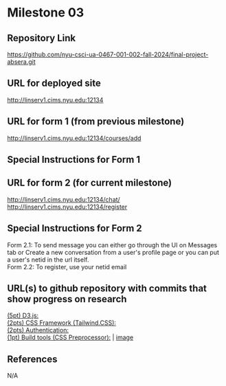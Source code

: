 Milestone 03
===

Repository Link
---
https://github.com/nyu-csci-ua-0467-001-002-fall-2024/final-project-absera.git


URL for deployed site 
---
http://linserv1.cims.nyu.edu:12134

URL for form 1 (from previous milestone) 
---
http://linserv1.cims.nyu.edu:12134/courses/add

Special Instructions for Form 1
---

URL for form 2 (for current milestone)
---
http://linserv1.cims.nyu.edu:12134/chat/<netid> <br>
http://linserv1.cims.nyu.edu:12134/register

Special Instructions for Form 2
---
Form 2.1: To send message you can either go through the UI on Messages tab or Create a new conversation from a user's profile page
    or you can put a user's netid in the url itself. <br>
Form 2.2: To register, use your netid email<br>

URL(s) to github repository with commits that show progress on research
--- 
[(5pt) D3.js:](https://github.com/nyu-csci-ua-0467-001-002-fall-2024/final-project-absera/blob/3f16de8a85f280cde8041907866b7e9b02809db7/public/d3vis.mjs) <br>
[(2pts) CSS Framework (Tailwind.CSS):](https://github.com/nyu-csci-ua-0467-001-002-fall-2024/final-project-absera/blob/3f16de8a85f280cde8041907866b7e9b02809db7/public/dist/styles.css) <br>
[(2pts) Authentication:](https://github.com/nyu-csci-ua-0467-001-002-fall-2024/final-project-absera/blob/3f16de8a85f280cde8041907866b7e9b02809db7/routes/auth.routes.mjs) <br>
[(1pt) Build tools (CSS Preprocessor):](https://github.com/nyu-csci-ua-0467-001-002-fall-2024/final-project-absera/blob/3f16de8a85f280cde8041907866b7e9b02809db7/package.json#L6C1-L11C5)  |  [image](https://github.com/nyu-csci-ua-0467-001-002-fall-2024/final-project-absera/blob/13749b9f404a423ee68770e60e6e24d2afa8e7ac/documentation/connext-build-process.png)<br>

References 
---
N/A